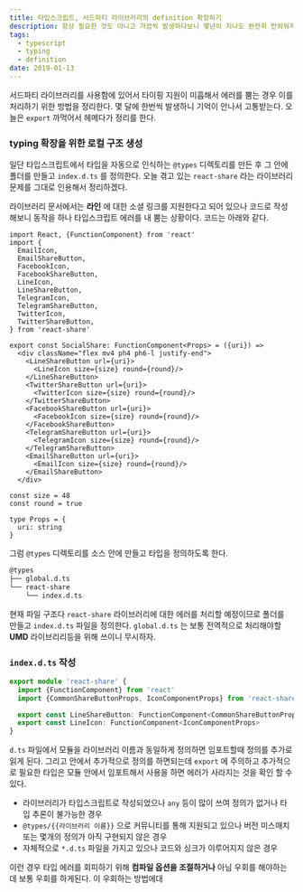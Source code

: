 ```yaml
---
title: 타입스크립트, 서드파티 라이브러리의 definition 확장하기
description: 항상 필요한 것도 아니고 가끔씩 발생하다보니 몇년이 지나도 완전히 안외워져서 아예 이참에 글로 남긴다.
tags:
  - typescript
  - typing
  - definition
date: 2019-01-13
---
```


서드파티 라이브러리를 사용함에 있어서 타이핑 지원이 미흡해서 에러를 뿜는 경우 이를 처리하기 위한 방법을 정리한다. 몇 달에 한번씩 발생하니 기억이 안나서 고통받는다. 오늘은 `export` 까먹어서 헤메다가 정리를 한다.

### typing 확장을 위한 로컬 구조 생성

일단 타입스크립트에서 타입을 자동으로 인식하는 `@types` 디렉토리를 만든 후 그 안에 폴더를 만들고 `index.d.ts` 를 정의한다. 오늘 겪고 있는 `react-share` 라는 라이브러리 문제를 그대로 인용해서 정리하겠다.

라이브러리 문서에서는 **라인** 에 대한 소셜 링크를 지원한다고 되어 있으나 코드로 작성해보니 동작을 하나 타입스크립트 에러를 내 뿜는 상황이다. 코드는 아래와 같다.

```tsx
import React, {FunctionComponent} from 'react'
import {
  EmailIcon,
  EmailShareButton,
  FacebookIcon,
  FacebookShareButton,
  LineIcon,
  LineShareButton,
  TelegramIcon,
  TelegramShareButton,
  TwitterIcon,
  TwitterShareButton,
} from 'react-share'

export const SocialShare: FunctionComponent<Props> = ({uri}) =>
  <div className="flex mv4 ph4 ph6-l justify-end">
    <LineShareButton url={uri}>
      <LineIcon size={size} round={round}/>
    </LineShareButton>
    <TwitterShareButton url={uri}>
      <TwitterIcon size={size} round={round}/>
    </TwitterShareButton>
    <FacebookShareButton url={uri}>
      <FacebookIcon size={size} round={round}/>
    </FacebookShareButton>
    <TelegramShareButton url={uri}>
      <TelegramIcon size={size} round={round}/>
    </TelegramShareButton>
    <EmailShareButton url={uri}>
      <EmailIcon size={size} round={round}/>
    </EmailShareButton>
  </div>

const size = 48
const round = true

type Props = {
  uri: string
}
```

그럼 `@types` 디렉토리를 소스 안에 만들고 타입을 정의하도록 한다.

```bash
@types
├── global.d.ts
└── react-share
    └── index.d.ts
```

현재 파일 구조다 `react-share` 라이브러리에 대한 에러를 처리할 예정이므로 폴더를 만들고 `index.d.ts` 파일을 정의한다. `global.d.ts` 는 보통 전역적으로 처리해야할 **UMD** 라이브리리등을 위해 쓰이니 무시하자.

### `index.d.ts` 작성

```typescript
export module 'react-share' {
  import {FunctionComponent} from 'react'
  import {CommonShareButtonProps, IconComponentProps} from 'react-share'

  export const LineShareButton: FunctionComponent<CommonShareButtonProps>
  export const LineIcon: FunctionComponent<IconComponentProps>
}
```

`d.ts` 파일에서 모듈을 라이브러리 이름과 동일하게 정의하면 임포트할때 정의를 추가로 읽게 된다. 그리고 안에서 추가적으로 정의를 하면되는데 `export` 에 주의하고 추가적으로 필요한 타입은 모듈 안에서 임포트해서 사용을 하면 에러가 사라지는 것을 확인 할 수 있다.

- 라이브러리가 타입스크립트로 작성되었으나 `any` 등이 많이 쓰여 정의가 없거나 타입 추론이 불가능한 경우
- `@types/{{라이브러리 이름}}` 으로 커뮤니티를 통해 지원되고 있으나 버전 미스매치 또는 몇개의 정의가 아직 구현되지 않은 경우
- 자체적으로 `*.d.ts` 파일을 가지고 있으나 코드와 싱크가 이루어지지 않은 경우

이런 경우 타입 에러를 회피하기 위해 **컴파일 옵션을 조절하거나** 아님 우회를 해야하는데 보통 우회를 하게된다. 이 우회하는 방법에대